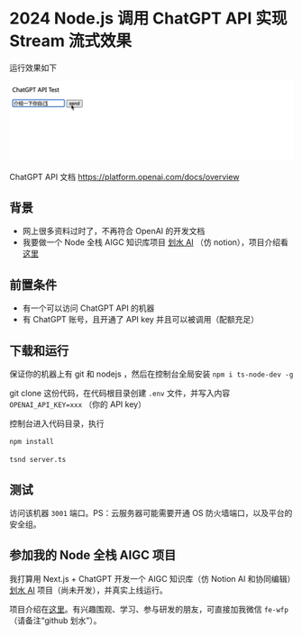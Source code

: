 # 2024 Node.js 调用 ChatGPT API 实现 Stream 流式效果

运行效果如下

![](./bak/chat.gif)

ChatGPT API 文档 https://platform.openai.com/docs/overview

## 背景

- 网上很多资料过时了，不再符合 OpenAI 的开发文档
- 我要做一个 Node 全栈 AIGC 知识库项目 [划水 AI](https://huashuiai.com/) （仿 notion），项目介绍看[这里](https://juejin.cn/post/7338797433899221043)

## 前置条件

- 有一个可以访问 ChatGPT API 的机器
- 有 ChatGPT 账号，且开通了 API key 并且可以被调用（配额充足）

## 下载和运行

保证你的机器上有 git 和 nodejs ，然后在控制台全局安装 `npm i ts-node-dev -g`

git clone 这份代码，在代码根目录创建 `.env` 文件，并写入内容 `OPENAI_API_KEY=xxx` （你的 API key）

控制台进入代码目录，执行

```
npm install

tsnd server.ts
```

## 测试

访问该机器 `3001` 端口。PS：云服务器可能需要开通 OS 防火墙端口，以及平台的安全组。

## 参加我的 Node 全栈 AIGC 项目

我打算用 Next.js + ChatGPT 开发一个 AIGC 知识库（仿 Notion AI 和协同编辑）[划水 AI](https://huashuiai.com/) 项目（尚未开发），并真实上线运行。

项目介绍在[这里](https://juejin.cn/post/7338797433899221043)。有兴趣围观、学习、参与研发的朋友，可直接加我微信 `fe-wfp` （请备注“github 划水”）。
